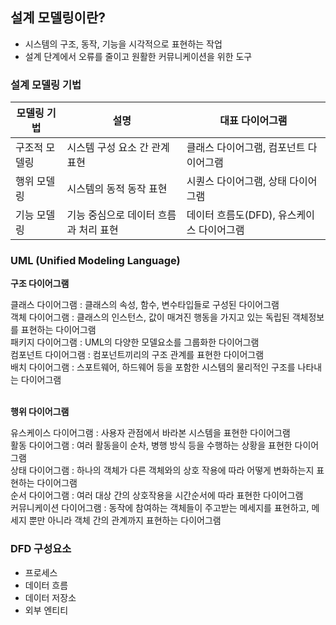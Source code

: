 ## 설계 모델링이란?
- 시스템의 구조, 동작, 기능을 시각적으로 표현하는 작업
- 설계 단계에서 오류를 줄이고 원활한 커뮤니케이션을 위한 도구

### 설계 모델링 기법

| 모델링 기법 | 설명 | 대표 다이어그램 |
|-------------|------|------------------|
| 구조적 모델링 | 시스템 구성 요소 간 관계 표현 | 클래스 다이어그램, 컴포넌트 다이어그램 |
| 행위 모델링   | 시스템의 동적 동작 표현 | 시퀀스 다이어그램, 상태 다이어그램 |
| 기능 모델링   | 기능 중심으로 데이터 흐름과 처리 표현 | 데이터 흐름도(DFD), 유스케이스 다이어그램 |


### UML (Unified Modeling Language)
**구조 다이어그램**

클래스 다이어그램 : 클래스의 속성, 함수, 변수타입들로 구성된 다이어그램 <br>
객체 다이어그램 : 클래스의 인스턴스, 값이 매겨진 행동을 가지고 있는 독립된 객체정보를 표현하는 다이어그램<br>
패키지 다이어그램 : UML의 다양한 모델요소를 그룹화한 다이어그램<br>
컴포넌트 다이어그램 : 컴포넌트끼리의  구조 관계를 표현한 다이어그램<br>
배치 다이어그램 : 스포트웨어, 하드웨어 등을 포함한 시스템의 물리적인 구조를 나타내는 다이어그램<br>
<br>

**행위 다이어그램**

유스케이스 다이어그램 : 사용자 관점에서 바라본 시스템을 표현한 다이어그램<br>
활동 다이어그램 : 여러 활동을이 순차, 병행 방식 등을 수행하는 상황을 표현한 다이어그램<br>
상태 다이어그램 : 하나의 객체가 다른 객체와의 상호 작용에 따라 어떻게 변화하는지 표현하는 다이어그램<br>
순서 다이어그램 : 여러 대상 간의 상호작용을 시간순서에 따라 표현한 다이어그램<br>
커뮤니케이션 다이어그램 : 동작에 참여하는 객체들이 주고받는 메세지를 표현하고, 메세지 뿐만 아니라 객체 간의 관계까지 표현하는 다이어그램<br>


### DFD 구성요소
- 프로세스
- 데이터 흐름
- 데이터 저장소
- 외부 엔티티
